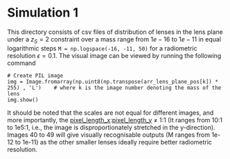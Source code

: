 # Simulation 1

This directory consists of csv files of distribution of lenses in the lens plane under a $z_S = 2$ constraint over a mass range from $1e-16$ to $1e-11$ in equal logarithmic steps `M = np.logspace(-16, -11, 50)` for a radiometric resolution $\epsilon = 0.1$. 
The visual image can be viewed by running the following command
```
# Create PIL image
img = Image.fromarray(np.uint8(np.transpose(arr_lens_plane_pos[k]) * 255) , 'L')    # where k is the image number denoting the mass of the lens
img.show()
```
It should be noted that the scales are not equal for different images, and more importantly, the [pixel_length_x](/pixel_length_x.csv):[pixel_length_y](/pixel_length_y.csv) $\neq$ 1:1 (It ranges from 10:1 to 1e5:1, i.e., the image is disproportionately stretched in the y-direction). 
Images 40 to 49 will give visually recognisable outputs (M ranges from 1e-12 to 1e-11) as the other smaller lenses ideally require better radiometric resolution.
